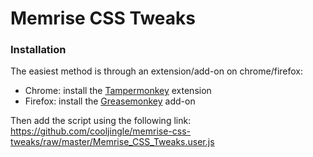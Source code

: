 # Memrise CSS Tweaks
### Installation

The easiest method is through an extension/add-on on chrome/firefox:

- Chrome: install the [Tampermonkey](https://chrome.google.com/webstore/detail/dhdgffkkebhmkfjojejmpbldmpobfkfo) extension
- Firefox: install the [Greasemonkey](https://addons.mozilla.org/en-US/firefox/addon/greasemonkey/) add-on

Then add the script using the following link: https://github.com/cooljingle/memrise-css-tweaks/raw/master/Memrise_CSS_Tweaks.user.js
